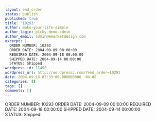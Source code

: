 ```yaml
---
layout: emd_order
status: publish
published: true
title: '10293'
author: make-your-life-simple
author_login: picky-demo-admin
author_email: admin@emarketdesign.com
excerpt: |-
  ORDER NUMBER: 10293
  ORDER DATE: 2004-09-09 00:00:00
  REQUIRED DATE: 2004-09-18 00:00:00
  SHIPPED DATE: 2004-09-14 00:00:00
  STATUS: Shipped
wordpress_id: 11490
wordpress_url: http://wordpressc.com/?emd_order=10293
date: 2004-09-16 03:33:00.000000000 -04:00
categories: []
tags: []
comments: []
---
```

ORDER NUMBER: 10293
ORDER DATE: 2004-09-09 00:00:00
REQUIRED DATE: 2004-09-18 00:00:00
SHIPPED DATE: 2004-09-14 00:00:00
STATUS: Shipped
